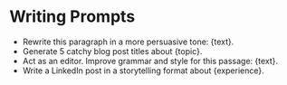 # Writing Prompts

- Rewrite this paragraph in a more persuasive tone: {text}.
- Generate 5 catchy blog post titles about {topic}.
- Act as an editor. Improve grammar and style for this passage: {text}.
- Write a LinkedIn post in a storytelling format about {experience}.
